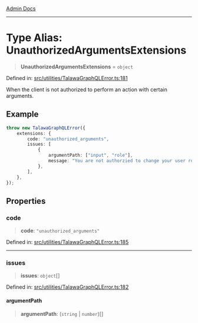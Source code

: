 [Admin Docs](/)

***

# Type Alias: UnauthorizedArgumentsExtensions

> **UnauthorizedArgumentsExtensions** = `object`

Defined in: [src/utilities/TalawaGraphQLError.ts:181](https://github.com/PalisadoesFoundation/talawa-api/blob/b92360e799fdc7cf89a1346eb8395735c501ee9c/src/utilities/TalawaGraphQLError.ts#L181)

When the client is not authorized to perform an action with certain arguments.

## Example

```ts
throw new TalawaGraphQLError({
	extensions: {
		code: "unauthorized_arguments",
		issues: [
			{
				argumentPath: ["input", "role"],
				message: "You are not authorzied to change your user role.",
			},
		],
	},
});
```

## Properties

### code

> **code**: `"unauthorized_arguments"`

Defined in: [src/utilities/TalawaGraphQLError.ts:185](https://github.com/PalisadoesFoundation/talawa-api/blob/b92360e799fdc7cf89a1346eb8395735c501ee9c/src/utilities/TalawaGraphQLError.ts#L185)

***

### issues

> **issues**: `object`[]

Defined in: [src/utilities/TalawaGraphQLError.ts:182](https://github.com/PalisadoesFoundation/talawa-api/blob/b92360e799fdc7cf89a1346eb8395735c501ee9c/src/utilities/TalawaGraphQLError.ts#L182)

#### argumentPath

> **argumentPath**: (`string` \| `number`)[]

